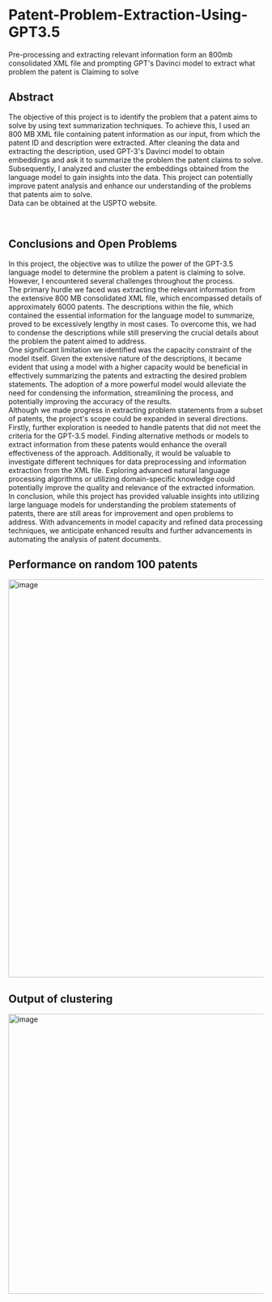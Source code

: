 # Patent-Problem-Extraction-Using-GPT3.5
Pre-processing and extracting relevant information form an 800mb consolidated XML file and prompting GPT's Davinci model to extract what problem the patent is Claiming to solve

## Abstract
The objective of this project is to identify the problem that a patent aims to solve by using text summarization techniques. To achieve this, I used an 800 MB XML file containing patent information as our input, from which the patent ID and description were extracted. After cleaning the data and extracting the description, used GPT-3's Davinci model to obtain embeddings and ask it to summarize the problem the patent claims to solve. Subsequently, I analyzed and cluster the embeddings obtained from the language model to gain insights into the data. This project can potentially improve patent analysis and enhance our understanding of the problems that patents aim to solve. <br>
Data can be obtained at the USPTO website.

<br>

## Conclusions and Open Problems

In this project, the objective was to utilize the power of the GPT-3.5 language model to determine the problem a patent is claiming to solve. However, I encountered several challenges throughout the process.<br>
The primary hurdle we faced was extracting the relevant information from the extensive 800 MB consolidated XML file, which encompassed details of approximately 6000 patents. The descriptions within the file, which contained the essential information for the language model to summarize, proved to be excessively lengthy in most cases. To overcome this, we had to condense the descriptions while still preserving the crucial details about the problem the patent aimed to address.<br>
One significant limitation we identified was the capacity constraint of the model itself. Given the extensive nature of the descriptions, it became evident that using a model with a higher capacity would be beneficial in effectively summarizing the patents and extracting the desired problem statements. The adoption of a more powerful model would alleviate the need for condensing the information, streamlining the process, and potentially improving the accuracy of the results.<br>
Although we made progress in extracting problem statements from a subset of patents, the project's scope could be expanded in several directions. Firstly, further exploration is needed to handle patents that did not meet the criteria for the GPT-3.5 model. Finding alternative methods or models to extract information from these patents would enhance the overall effectiveness of the approach.
Additionally, it would be valuable to investigate different techniques for data preprocessing and information extraction from the XML file. Exploring advanced natural language processing algorithms or utilizing domain-specific knowledge could potentially improve the quality and relevance of the extracted information.<br>
In conclusion, while this project has provided valuable insights into utilizing large language models for understanding the problem statements of patents, there are still areas for improvement and open problems to address. With advancements in model capacity and refined data processing techniques, we anticipate enhanced results and further advancements in automating the analysis of patent documents.

## Performance on random 100 patents
<img width="786" alt="image" src="https://github.com/naimisha13/Patent-Problem-Extraction-Using-GPT3.5/assets/36668575/e5632976-2188-4ebc-87e8-afba0bb7f908">

## Output of clustering
<img width="553" alt="image" src="https://github.com/naimisha13/Patent-Problem-Extraction-Using-GPT3.5/assets/36668575/bc021156-f0db-43dc-ab0e-b6d15f1c2142">

